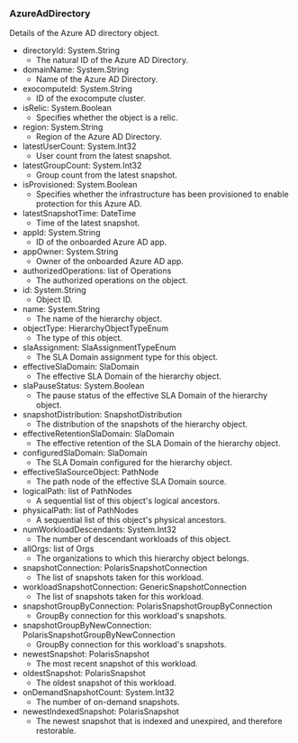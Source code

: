 ### AzureAdDirectory
Details of the Azure AD directory object.

- directoryId: System.String
  - The natural ID of the Azure AD Directory.
- domainName: System.String
  - Name of the Azure AD Directory.
- exocomputeId: System.String
  - ID of the exocompute cluster.
- isRelic: System.Boolean
  - Specifies whether the object is a relic.
- region: System.String
  - Region of the Azure AD Directory.
- latestUserCount: System.Int32
  - User count from the latest snapshot.
- latestGroupCount: System.Int32
  - Group count from the latest snapshot.
- isProvisioned: System.Boolean
  - Specifies whether the infrastructure has been provisioned to enable protection for this Azure AD.
- latestSnapshotTime: DateTime
  - Time of the latest snapshot.
- appId: System.String
  - ID of the onboarded Azure AD app.
- appOwner: System.String
  - Owner of the onboarded Azure AD app.
- authorizedOperations: list of Operations
  - The authorized operations on the object.
- id: System.String
  - Object ID.
- name: System.String
  - The name of the hierarchy object.
- objectType: HierarchyObjectTypeEnum
  - The type of this object.
- slaAssignment: SlaAssignmentTypeEnum
  - The SLA Domain assignment type for this object.
- effectiveSlaDomain: SlaDomain
  - The effective SLA Domain of the hierarchy object.
- slaPauseStatus: System.Boolean
  - The pause status of the effective SLA Domain of the hierarchy object.
- snapshotDistribution: SnapshotDistribution
  - The distribution of the snapshots of the hierarchy object.
- effectiveRetentionSlaDomain: SlaDomain
  - The effective retention of the SLA Domain of the hierarchy object.
- configuredSlaDomain: SlaDomain
  - The SLA Domain configured for the hierarchy object.
- effectiveSlaSourceObject: PathNode
  - The path node of the effective SLA Domain source.
- logicalPath: list of PathNodes
  - A sequential list of this object's logical ancestors.
- physicalPath: list of PathNodes
  - A sequential list of this object's physical ancestors.
- numWorkloadDescendants: System.Int32
  - The number of descendant workloads of this object.
- allOrgs: list of Orgs
  - The organizations to which this hierarchy object belongs.
- snapshotConnection: PolarisSnapshotConnection
  - The list of snapshots taken for this workload.
- workloadSnapshotConnection: GenericSnapshotConnection
  - The list of snapshots taken for this workload.
- snapshotGroupByConnection: PolarisSnapshotGroupByConnection
  - GroupBy connection for this workload's snapshots.
- snapshotGroupByNewConnection: PolarisSnapshotGroupByNewConnection
  - GroupBy connection for this workload's snapshots.
- newestSnapshot: PolarisSnapshot
  - The most recent snapshot of this workload.
- oldestSnapshot: PolarisSnapshot
  - The oldest snapshot of this workload.
- onDemandSnapshotCount: System.Int32
  - The number of on-demand snapshots.
- newestIndexedSnapshot: PolarisSnapshot
  - The newest snapshot that is indexed and unexpired, and therefore restorable.
